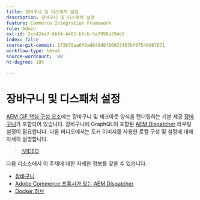 ```yaml
---
title: 장바구니 및 디스패처 설정
description: 장바구니 및 디스패처 설정
feature: Commerce Integration Framework
role: Admin
exl-id: 2ce424a7-6bf4-4482-b5cb-5a7998a294e9
index: false
source-git-commit: 173b70aa6f9ad848d0f80923407bf07540987071
workflow-type: tm+mt
source-wordcount: '88'
ht-degree: 18%

---
```


# 장바구니 및 디스패처 설정

[AEM CIF 핵심 구성 요소](https://github.com/adobe/aem-core-cif-components)에는 장바구니 및 체크아웃 양식을 렌더링하는 기본 제공 [장바구니](https://github.com/adobe/aem-core-cif-components/tree/master/ui.apps/src/main/content/jcr_root/apps/core/cif/components/commerce/minicart/v1/minicart)가 포함되어 있습니다. 장바구니에 GraphQL이 포함된 [AEM Dispatcher](https://github.com/adobe/aem-core-cif-components/blob/master/dispatcher) 라우팅 설정이 필요합니다. 다음 비디오에서는 도커 이미지를 사용한 로컬 구성 및 설정에 대해 자세히 설명합니다.

>[!VIDEO](https://video.tv.adobe.com/v/32906/?quality=12&captions=kor)

다음 리소스에서 이 주제에 대한 자세한 정보를 찾을 수 있습니다.

- [장바구니](https://github.com/adobe/aem-core-cif-components/tree/master/ui.apps/src/main/content/jcr_root/apps/core/cif/components/commerce/minicart/v1/minicart)
- [Adobe Commerce 프록시가 있는 AEM Dispatcher](https://github.com/adobe/aem-core-cif-components/tree/master/dispatcher)
- [Docker 허브](https://hub.docker.com/)

